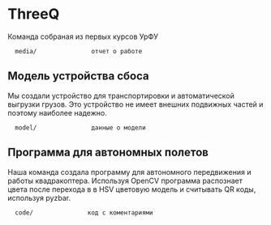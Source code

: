  ThreeQ
=============================
Команда собраная из первых курсов УрФУ

      media/               отчет о работе
      
Модель устройства сбоса
------------

Мы создали устройство для транспортировки и автоматической выгрузки грузов.
Это устройство не имеет внешних подвижных частей и поэтому наиболее надежно.

      model/               данные о модели

Программа для автономных полетов
------------

Наша команда создала программу для автономного передвижения и работы квадракоптера.
Используя OpenCV программа распознает цвета  после перехода в в HSV цветовую модель и считывать QR коды, используя pyzbar.

      code/               код с коментариями
      
